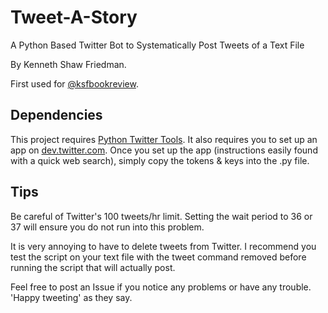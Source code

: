# Tweet-A-Story
A Python Based Twitter Bot to Systematically Post Tweets of a Text File

By Kenneth Shaw Friedman.

First used for [@ksfbookreview](https://twitter.com/ksfbookreview).

## Dependencies
This project requires [Python Twitter Tools](http://mike.verdone.ca/twitter/). It also requires you to set up an app on [dev.twitter.com](http://dev.twitter.com). Once you set up the app (instructions easily found with a quick web search), simply copy the tokens & keys into the .py file.


## Tips
Be careful of Twitter's 100 tweets/hr limit. Setting the wait period to 36 or 37 will ensure you do not run into this problem.

It is very annoying to have to delete tweets from Twitter. I recommend you test the script on your text file with the tweet command removed before running the script that will actually post.

Feel free to post an Issue if you notice any problems or have any trouble. 'Happy tweeting' as they say.